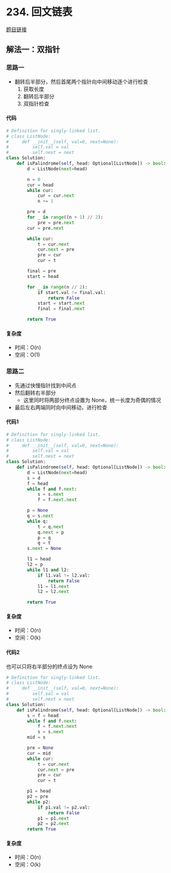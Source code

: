 # 234. 回文链表

[题目链接](https://leetcode.cn/problems/palindrome-linked-list/description/)

## 解法一：双指针

### 思路一

- 翻转后半部分，然后首尾两个指针向中间移动逐个进行检查
  1. 获取长度
  2. 翻转后半部分
  3. 双指针检查

#### 代码

```py
# Definition for singly-linked list.
# class ListNode:
#     def __init__(self, val=0, next=None):
#         self.val = val
#         self.next = next
class Solution:
    def isPalindrome(self, head: Optional[ListNode]) -> bool:
        d = ListNode(next=head)

        n = 0
        cur = head
        while cur:
            cur = cur.next
            n += 1

        pre = d
        for _ in range((n + 1) // 2):
            pre = pre.next
        cur = pre.next

        while cur:
            t = cur.next
            cur.next = pre
            pre = cur
            cur = t

        final = pre
        start = head

        for _ in range(n // 2):
            if start.val != final.val:
                return False
            start = start.next
            final = final.next

        return True
```

#### 复杂度

- 时间：O(n)
- 空间：O(1)

### 思路二

- 先通过快慢指针找到中间点
- 然后翻转右半部分
  - 这里同时将两部分终点设置为 None，统一长度为奇偶的情况
- 最后左右两端同时向中间移动，进行检查

#### 代码1

```py
# Definition for singly-linked list.
# class ListNode:
#     def __init__(self, val=0, next=None):
#         self.val = val
#         self.next = next
class Solution:
    def isPalindrome(self, head: Optional[ListNode]) -> bool:
        d = ListNode(next=head)
        s = d
        f = head
        while f and f.next:
            s = s.next
            f = f.next.next

        p = None
        q = s.next
        while q:
            t = q.next
            q.next = p
            p = q
            q = t
        s.next = None

        l1 = head
        l2 = p
        while l1 and l2:
            if l1.val != l2.val:
                return False
            l1 = l1.next
            l2 = l2.next

        return True
```

#### 复杂度

- 时间：O(n)
- 空间：O(k)

#### 代码2

也可以只将右半部分的终点设为 None

```py
# Definition for singly-linked list.
# class ListNode:
#     def __init__(self, val=0, next=None):
#         self.val = val
#         self.next = next
class Solution:
    def isPalindrome(self, head: Optional[ListNode]) -> bool:
        s = f = head
        while f and f.next:
            f = f.next.next
            s = s.next
        mid = s

        pre = None
        cur = mid
        while cur:
            t = cur.next
            cur.next = pre
            pre = cur
            cur = t

        p1 = head
        p2 = pre
        while p2:
            if p1.val != p2.val:
                return False
            p1 = p1.next
            p2 = p2.next
        return True
```

#### 复杂度

- 时间：O(n)
- 空间：O(k)
